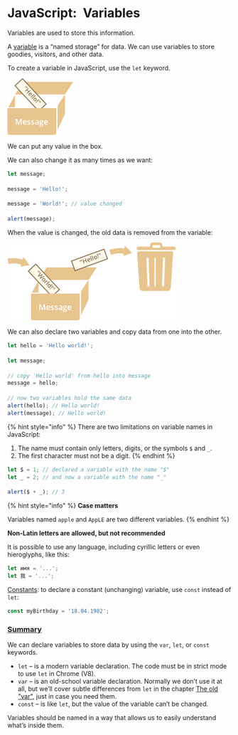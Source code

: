 # JavaScript: Variables

Variables are used to store this information.

A [variable](https://en.wikipedia.org/wiki/Variable_%28computer_science%29) is a “named storage” for data. We can use variables to store goodies, visitors, and other data.

To create a variable in JavaScript, use the `let` keyword.

![](../../.gitbook/assets/image%20%2816%29.png)

We can put any value in the box.

We can also change it as many times as we want:

```javascript
let message;

message = 'Hello!';

message = 'World!'; // value changed

alert(message);
```

When the value is changed, the old data is removed from the variable:

![](../../.gitbook/assets/image%20%2831%29.png)

We can also declare two variables and copy data from one into the other.



```javascript
let hello = 'Hello world!';

let message;

// copy 'Hello world' from hello into message
message = hello;

// now two variables hold the same data
alert(hello); // Hello world!
alert(message); // Hello world!
```

{% hint style="info" %}
There are two limitations on variable names in JavaScript:

1. The name must contain only letters, digits, or the symbols `$` and `_`.
2. The first character must not be a digit.
{% endhint %}

```javascript
let $ = 1; // declared a variable with the name "$"
let _ = 2; // and now a variable with the name "_"

alert($ + _); // 3
```

{% hint style="info" %}
**Case matters**

Variables named `apple` and `AppLE` are two different variables.
{% endhint %}

**Non-Latin letters are allowed, but not recommended**

It is possible to use any language, including cyrillic letters or even hieroglyphs, like this:

```javascript
let имя = '...';
let 我 = '...';
```

[Constants](https://javascript.info/variables#constants):  to declare a constant \(unchanging\) variable, use `const` instead of `let`:

```javascript
const myBirthday = '18.04.1982';
```

### [Summary](https://javascript.info/variables#summary)

We can declare variables to store data by using the `var`, `let`, or `const` keywords.

* `let` – is a modern variable declaration. The code must be in strict mode to use `let` in Chrome \(V8\).
* `var` – is an old-school variable declaration. Normally we don’t use it at all, but we’ll cover subtle differences from `let` in the chapter [The old "var"](https://javascript.info/var), just in case you need them.
* `const` – is like `let`, but the value of the variable can’t be changed.

Variables should be named in a way that allows us to easily understand what’s inside them.

